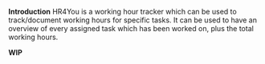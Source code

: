 **Introduction**
HR4You is a working hour tracker which can be used to track/document working hours for specific tasks.
It can be used to have an overview of every assigned task which has been worked on, plus the total working hours.

****WIP****
